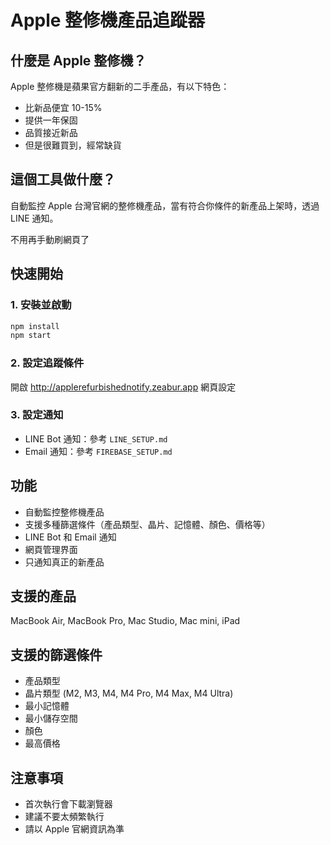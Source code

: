 # Apple 整修機產品追蹤器

## 什麼是 Apple 整修機？

Apple 整修機是蘋果官方翻新的二手產品，有以下特色：
- 比新品便宜 10-15%
- 提供一年保固
- 品質接近新品
- 但是很難買到，經常缺貨

## 這個工具做什麼？

自動監控 Apple 台灣官網的整修機產品，當有符合你條件的新產品上架時，透過 LINE 通知。

不用再手動刷網頁了

## 快速開始

### 1. 安裝並啟動
```bash
npm install
npm start
```

### 2. 設定追蹤條件
開啟 http://applerefurbishednotify.zeabur.app 網頁設定

### 3. 設定通知
- LINE Bot 通知：參考 `LINE_SETUP.md`
- Email 通知：參考 `FIREBASE_SETUP.md`

## 功能

- 自動監控整修機產品
- 支援多種篩選條件（產品類型、晶片、記憶體、顏色、價格等）
- LINE Bot 和 Email 通知
- 網頁管理界面
- 只通知真正的新產品

## 支援的產品

MacBook Air, MacBook Pro, Mac Studio, Mac mini, iPad

## 支援的篩選條件

- 產品類型
- 晶片類型 (M2, M3, M4, M4 Pro, M4 Max, M4 Ultra)
- 最小記憶體
- 最小儲存空間
- 顏色
- 最高價格

## 注意事項

- 首次執行會下載瀏覽器
- 建議不要太頻繁執行
- 請以 Apple 官網資訊為準